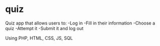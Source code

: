 # quiz

Quiz app that allows users to:
  -Log in 
  -Fill in their information
  -Choose a quiz
  -Attempt it
  -Submit it and log out
  
  
Using PHP, HTML, CSS, JS, SQL
